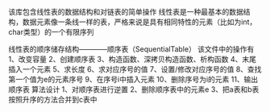 该库包含线性表的数据结构和对链表的简单操作
线性表是一种最基本的数据结构，数据元素像一条线一样的表，严格来说是具有相同特性的元素（比如为int，char类型）的一个有限序列

线性表的顺序储存结构————顺序表（SequentialTable）
该文件中的操作有
1、改变容量
2、创建顺序表
3、构造函数、深拷贝构造函数、析构函数
4、末尾插入一个元素
5、求长度
6、求对应序号的值
7、设置/修改对应序号的值
8、查找第一个值为e的元素序号
9、在序号i中插入元素
10、删除序号为i的元素
11、输出顺序表
算法设计
1、对顺序表进行逆置
2、删除顺序表中的元素e
3、把a表和b表按照升序的方法合并到c表中
